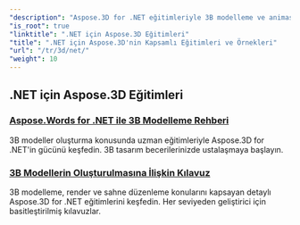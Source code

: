 ```yaml
---
"description": "Aspose.3D for .NET eğitimleriyle 3B modelleme ve animasyon dünyasının kapılarını aralayın. Projelerinizi, render'dan doğrusal ekstrüzyona kadar zahmetsizce geliştirin."
"is_root": true
"linktitle": ".NET için Aspose.3D Eğitimleri"
"title": ".NET için Aspose.3D'nin Kapsamlı Eğitimleri ve Örnekleri"
"url": "/tr/3d/net/"
"weight": 10
---
```


## .NET için Aspose.3D Eğitimleri
### [Aspose.Words for .NET ile 3B Modelleme Rehberi](./guide-to-3d-modeling/)
3B modeller oluşturma konusunda uzman eğitimleriyle Aspose.3D for .NET'in gücünü keşfedin. 3B tasarım becerilerinizde ustalaşmaya başlayın.
### [3B Modellerin Oluşturulmasına İlişkin Kılavuz](./guide-to-rendering/)
3B modelleme, render ve sahne düzenleme konularını kapsayan detaylı Aspose.3D for .NET eğitimlerini keşfedin. Her seviyeden geliştirici için basitleştirilmiş kılavuzlar.